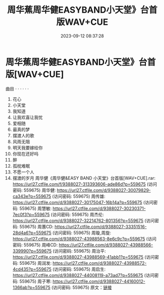 ﻿---
title: 周华蕉周华健EASYBAND小天堂》台首版WAV+CUE
date: 2023-09-12 08:37:28
categories: WAV车载音乐、镜像
tags: 华语中文
---
# 周华蕉周华健EASYBAND小天堂》台首版[WAV+CUE]

曲目
· · · · · ·
1. 花心
2. 小天堂
3. 我知道
4. 让我欢喜让我忧
5. 爱相随
6. 最真的梦
7. 摆渡人的歌
8. 风雨无阻
9. 明天我要嫁给你
10. 你现在还好吗
11. 醉
12. 孤枕难眠
13. 不愿一个人
14. 摆渡的岁月
周华健《周华健&EASY BAND 小天堂》台首版[WAV+CUE].rar: https://url27.ctfile.com/f/9388027-313393606-ade86d?p=559675
(访问密码: 559675)
周华健: https://url27.ctfile.com/d/9388027-30079829-ca343e?p=559675
(访问密码: 559675)
周传雄: https://url27.ctfile.com/d/9388027-30175047-16b14a?p=559675
(访问密码: 559675)
周慧敏: https://url27.ctfile.com/d/9388027-30230371-7ec0f3?p=559675
(访问密码: 559675)
周杰伦: https://url27.ctfile.com/d/9388027-32214762-801356?p=559675
(访问密码: 559675)
周蕙CD: https://url27.ctfile.com/d/9388027-33351516-28d4a6?p=559675
(访问密码: 559675)
周璇,周旋: https://url27.ctfile.com/d/9388027-43988563-8e6c9c?p=559675
(访问密码: 559675)
周峰CD: https://url27.ctfile.com/d/9388027-43988566-339990?p=559675
(访问密码: 559675)
周治平: https://url27.ctfile.com/d/9388027-43988569-41abb1?p=559675
(访问密码: 559675)
周润发: https://url27.ctfile.com/d/9388027-43988572-4cd435?p=559675
(访问密码: 559675)
周启生: https://url27.ctfile.com/d/9388027-44008119-a73ad7?p=559675
(访问密码: 559675)
周子寒: https://url27.ctfile.com/d/9388027-44160012-1366ab?p=559675
(访问密码: 559675)
原文：[链接](https://blog.sina.com.cn/s/blog_1647c7e76010313f0.html)